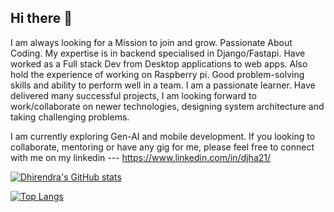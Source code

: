 ## Hi there 👋

I am always looking for a Mission to join and grow.
Passionate About Coding. My expertise is in backend specialised in Django/Fastapi. Have worked as a Full stack Dev from Desktop applications to web apps. Also hold the experience of working on Raspberry pi.
Good problem-solving skills and ability to perform well in a team. I am a passionate learner. 
Have delivered many successful projects, I am looking forward to work/collaborate on newer technologies, designing system architecture and taking challenging problems.

I am currently exploring Gen-AI and mobile development.
If you looking to collaborate, mentoring or have any gig for me, please feel free to connect with me on my linkedin --- https://www.linkedin.com/in/djha21/

[![Dhirendra's GitHub stats](https://github-readme-stats.vercel.app/api?username=dhirendraj-cmd&hide=contribs&theme=transparent&show_icons=true)](https://github.com/dhirendraj-cmd/github-readme-stats)

[![Top Langs](https://github-readme-stats.vercel.app/api/top-langs/?username=dhirendraj-cmd&layout=donut)](https://github.com/dhirendraj-cmd/github-readme-stats)
<!--
**dhirendraj-cmd/dhirendraj-cmd** is a ✨ _special_ ✨ repository because its `README.md` (this file) appears on your GitHub profile.
[![Dhirendra's WakaTime stats](https://github-readme-stats.vercel.app/api/wakatime?username=dhirendraj-cmd)](https://github.com/dhirendraj-cmd/github-readme-stats)
Here are some ideas to get you started:

- 🔭 I’m currently working on ...
- 🌱 I’m currently learning ...
- 👯 I’m looking to collaborate on ...
- 🤔 I’m looking for help with ...
- 💬 Ask me about ...
- 📫 How to reach me: ...
- 😄 Pronouns: ...
- ⚡ Fun fact: ...
-->
